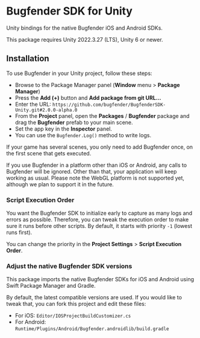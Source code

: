 # Bugfender SDK for Unity

Unity bindings for the native Bugfender iOS and Android SDKs.

This package requires Unity 2022.3.27 (LTS), Unity 6 or newer.

## Installation

To use Bugfender in your Unity project, follow these steps:
 * Browse to the Package Manager panel (**Window** menu > **Package Manager**)
 * Press the **Add (+)** button and **Add package from git URL...**
 * Enter the URL: `https://github.com/bugfender/BugfenderSDK-Unity.git#2.0.0-alpha.0`
 * From the **Project** panel, open the **Packages** / **Bugfender** package and drag the **Bugfender** prefab to your main scene. 
 * Set the app key in the **Inspector** panel.
 * You can use the `Bugfender.Log()` method to write logs.

If your game has several scenes, you only need to add Bugfender once, on the first scene that gets executed.

If you use Bugfender in a platform other than iOS or Android, any calls to Bugfender will be ignored. Other than that, your application will keep working as usual. Please note the WebGL platform is not supported yet, although we plan to support it in the future.

### Script Execution Order
You want the Bugfender SDK to initialize early to capture as many logs and errors as possible. Therefore, you can tweak the execution order to make sure it runs before other scripts. By default, it starts with priority `-1` (lowest runs first).

You can change the priority in the **Project Settings** > **Script Execution Order**.

### Adjust the native Bugfender SDK versions
This package imports the native Bugfender SDKs for iOS and Android using Swift Package Manager and Gradle.

By default, the latest compatible versions are used. If you would like to tweak that, you can fork this project and edit these files:

* For iOS: `Editor/IOSProjectBuildCustomizer.cs`
* For Android: `Runtime/Plugins/Android/Bugfender.androidlib/build.gradle`
